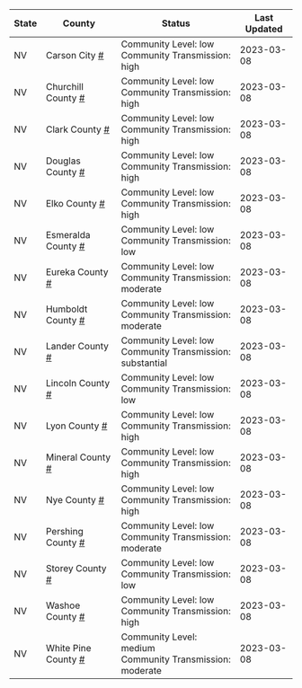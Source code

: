 State | County | Status | Last Updated
--- | --- | --- | --- 
NV | Carson City <a href="#carson_city">#</a> | <a name="carson_city"></a>Community Level: low<br/>Community Transmission: high | 2023-03-08
NV | Churchill County <a href="#churchill_county">#</a> | <a name="churchill_county"></a>Community Level: low<br/>Community Transmission: high | 2023-03-08
NV | Clark County <a href="#clark_county">#</a> | <a name="clark_county"></a>Community Level: low<br/>Community Transmission: high | 2023-03-08
NV | Douglas County <a href="#douglas_county">#</a> | <a name="douglas_county"></a>Community Level: low<br/>Community Transmission: high | 2023-03-08
NV | Elko County <a href="#elko_county">#</a> | <a name="elko_county"></a>Community Level: low<br/>Community Transmission: high | 2023-03-08
NV | Esmeralda County <a href="#esmeralda_county">#</a> | <a name="esmeralda_county"></a>Community Level: low<br/>Community Transmission: low | 2023-03-08
NV | Eureka County <a href="#eureka_county">#</a> | <a name="eureka_county"></a>Community Level: low<br/>Community Transmission: moderate | 2023-03-08
NV | Humboldt County <a href="#humboldt_county">#</a> | <a name="humboldt_county"></a>Community Level: low<br/>Community Transmission: moderate | 2023-03-08
NV | Lander County <a href="#lander_county">#</a> | <a name="lander_county"></a>Community Level: low<br/>Community Transmission: substantial | 2023-03-08
NV | Lincoln County <a href="#lincoln_county">#</a> | <a name="lincoln_county"></a>Community Level: low<br/>Community Transmission: low | 2023-03-08
NV | Lyon County <a href="#lyon_county">#</a> | <a name="lyon_county"></a>Community Level: low<br/>Community Transmission: high | 2023-03-08
NV | Mineral County <a href="#mineral_county">#</a> | <a name="mineral_county"></a>Community Level: low<br/>Community Transmission: high | 2023-03-08
NV | Nye County <a href="#nye_county">#</a> | <a name="nye_county"></a>Community Level: low<br/>Community Transmission: high | 2023-03-08
NV | Pershing County <a href="#pershing_county">#</a> | <a name="pershing_county"></a>Community Level: low<br/>Community Transmission: moderate | 2023-03-08
NV | Storey County <a href="#storey_county">#</a> | <a name="storey_county"></a>Community Level: low<br/>Community Transmission: low | 2023-03-08
NV | Washoe County <a href="#washoe_county">#</a> | <a name="washoe_county"></a>Community Level: low<br/>Community Transmission: high | 2023-03-08
NV | White Pine County <a href="#white_pine_county">#</a> | <a name="white_pine_county"></a>Community Level: medium<br/>Community Transmission: moderate | 2023-03-08
